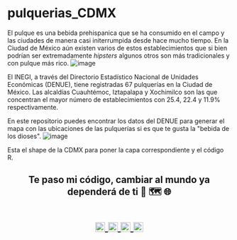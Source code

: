 # pulquerias_CDMX

El pulque es una bebida prehispanica que se ha consumido en el campo y las ciudades de manera casi initerrumpida desde hace mucho tiempo. En la Ciudad de México aún existen varios de estos establecimientos que si bien podrían ser extremadamente _hipsters_ algunos otros son más tradicionales y con pulque más rico.
![image](https://github.com/sanalexito/pulquerias_CDMX/assets/65984679/1e5961a9-e69a-47a3-b8b1-585bc13c141a)

El INEGI, a través del Directorio Estadístico Nacional de Unidades Económicas (DENUE), tiene registradas 67 pulquerías en la Ciudad de México. Las alcaldías Cuauhtémoc, Iztapalapa y Xochimilco son las que concentran el mayor número de establecimientos con 25.4, 22.4 y 11.9% respectivamente.

En este repositorio puedes encontrar los datos del DENUE para generar el mapa con las ubicaciones de las pulquerías si es que te gusta la "bebida de los dioses".
![image](https://github.com/sanalexito/pulquerias_CDMX/assets/65984679/54a3085c-88e8-42fe-b1a9-c388696948b0)

Esta el shape de la CDMX para poner la capa correspondiente y el código R.

<!-- Quote -->
<h2 align="center">Te paso mi código, cambiar al mundo ya dependerá de ti 🤯 🗺️ 🌐

  <!-- Social Network -->
<h1 align="center">
<a href="https://www.instagram.com/san_alexito/">
  <img align="center" 
       alt="Lunox's Instagram" 
       width="22px" 
       src="https://user-images.githubusercontent.com/55005374/103146167-0b04ac00-470b-11eb-84fc-db4b7299e4ef.png" />
  </a>
  
<a href="https://www.linkedin.com/in/sanchez-peralta-alejandro/">
  <img align="center" 
       alt="Linkdein" 
       width="22px" 
       src="https://user-images.githubusercontent.com/55005374/103146171-312a4c00-470b-11eb-8839-992580bb8206.png" />
  </a>

 <a href="https://stackoverflow.com/users/22206002/alejandro-s%c3%a1nchez-peralta">
  <img align="center" 
       alt="Stack Overflow" 
       width="22px" 
       src="https://user-images.githubusercontent.com/55005374/103146236-e52bd700-470b-11eb-861e-e6f549b02b88.png" />
  </a>
  
<a href="mailto:sanchez.alexito@gmail.com">
  <img align="center" 
       alt="Gmail" 
       width="22px" 
       src="https://user-images.githubusercontent.com/55005374/103146250-0d1b3a80-470c-11eb-8ead-a92232d45d6e.png" />
  </a>
</h1>


